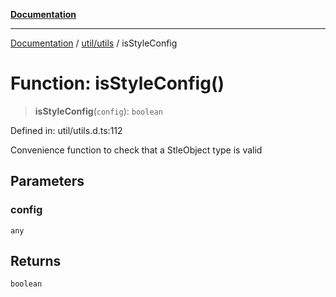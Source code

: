 [**Documentation**](../../../index.md)

***

[Documentation](../../../index.md) / [util/utils](../index.md) / isStyleConfig

# Function: isStyleConfig()

> **isStyleConfig**(`config`): `boolean`

Defined in: util/utils.d.ts:112

Convenience function to check that a StleObject type is valid

## Parameters

### config

`any`

## Returns

`boolean`
